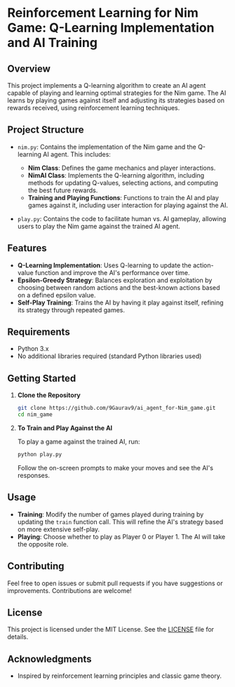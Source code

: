 
# Reinforcement Learning for Nim Game: Q-Learning Implementation and AI Training

## Overview

This project implements a Q-learning algorithm to create an AI agent capable of playing and learning optimal strategies for the Nim game. The AI learns by playing games against itself and adjusting its strategies based on rewards received, using reinforcement learning techniques.

## Project Structure

- `nim.py`: Contains the implementation of the Nim game and the Q-learning AI agent. This includes:
  - **Nim Class**: Defines the game mechanics and player interactions.
  - **NimAI Class**: Implements the Q-learning algorithm, including methods for updating Q-values, selecting actions, and computing the best future rewards.
  - **Training and Playing Functions**: Functions to train the AI and play games against it, including user interaction for playing against the AI.

- `play.py`: Contains the code to facilitate human vs. AI gameplay, allowing users to play the Nim game against the trained AI agent.

## Features

- **Q-Learning Implementation**: Uses Q-learning to update the action-value function and improve the AI's performance over time.
- **Epsilon-Greedy Strategy**: Balances exploration and exploitation by choosing between random actions and the best-known actions based on a defined epsilon value.
- **Self-Play Training**: Trains the AI by having it play against itself, refining its strategy through repeated games.

## Requirements

- Python 3.x
- No additional libraries required (standard Python libraries used)

## Getting Started

1. **Clone the Repository**

   ```bash
   git clone https://github.com/9Gaurav9/ai_agent_for-Nim_game.git
   cd nim_game
   ```

2. **To Train and Play Against the AI**

   To play a game against the trained AI, run:

   ```bash
   python play.py
   ```

   Follow the on-screen prompts to make your moves and see the AI's responses.

## Usage

- **Training**: Modify the number of games played during training by updating the `train` function call. This will refine the AI's strategy based on more extensive self-play.
- **Playing**: Choose whether to play as Player 0 or Player 1. The AI will take the opposite role.

## Contributing

Feel free to open issues or submit pull requests if you have suggestions or improvements. Contributions are welcome!

## License

This project is licensed under the MIT License. See the [LICENSE](LICENSE) file for details.

## Acknowledgments

- Inspired by reinforcement learning principles and classic game theory.

